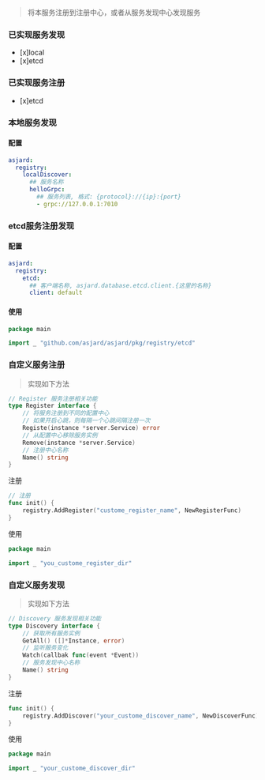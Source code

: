 > 将本服务注册到注册中心，或者从服务发现中心发现服务

### 已实现服务发现

- [x]local
- [x]etcd

### 已实现服务注册

- [x]etcd

### 本地服务发现

#### 配置

```yaml
asjard:
  registry:
    localDiscover:
      ## 服务名称
      helloGrpc:
        ## 服务列表, 格式: {protocol}://{ip}:{port}
        - grpc://127.0.0.1:7010
```

### etcd服务注册发现

#### 配置

```yaml
asjard:
  registry:
    etcd:
      ## 客户端名称, asjard.database.etcd.client.{这里的名称}
      client: default
```

#### 使用

```go
package main

import _ "github.com/asjard/asjard/pkg/registry/etcd"
```

### 自定义服务注册

> 实现如下方法

```go
// Register 服务注册相关功能
type Register interface {
	// 将服务注册到不同的配置中心
	// 如果开启心跳，则每隔一个心跳间隔注册一次
	Registe(instance *server.Service) error
	// 从配置中心移除服务实例
	Remove(instance *server.Service)
	// 注册中心名称
	Name() string
}
```

注册

```go
// 注册
func init() {
	registry.AddRegister("custome_register_name", NewRegisterFunc)
}
```

使用

```go
package main

import _ "you_custome_register_dir"

```

### 自定义服务发现

> 实现如下方法

```go
// Discovery 服务发现相关功能
type Discovery interface {
	// 获取所有服务实例
	GetAll() ([]*Instance, error)
	// 监听服务变化
	Watch(callbak func(event *Event))
	// 服务发现中心名称
	Name() string
}
```

注册

```go
func init() {
	registry.AddDiscover("your_custome_discover_name", NewDiscoverFunc)
}
```

使用

```go
package main

import _ "your_custome_discover_dir"
```
